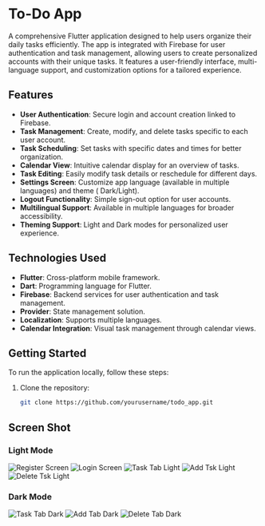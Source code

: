 # To-Do App

A comprehensive Flutter application designed to help users organize their daily tasks efficiently.
The app is integrated with Firebase for user authentication and task management, allowing users to
create personalized accounts with their unique tasks. It features a user-friendly interface,
multi-language support, and customization options for a tailored experience.

## Features

- **User Authentication**: Secure login and account creation linked to Firebase.
- **Task Management**: Create, modify, and delete tasks specific to each user account.
- **Task Scheduling**: Set tasks with specific dates and times for better organization.
- **Calendar View**: Intuitive calendar display for an overview of tasks.
- **Task Editing**: Easily modify task details or reschedule for different days.
- **Settings Screen**: Customize app language (available in multiple languages) and theme (
  Dark/Light).
- **Logout Functionality**: Simple sign-out option for user accounts.
- **Multilingual Support**: Available in multiple languages for broader accessibility.
- **Theming Support**: Light and Dark modes for personalized user experience.

## Technologies Used

- **Flutter**: Cross-platform mobile framework.
- **Dart**: Programming language for Flutter.
- **Firebase**: Backend services for user authentication and task management.
- **Provider**: State management solution.
- **Localization**: Supports multiple languages.
- **Calendar Integration**: Visual task management through calendar views.

## Getting Started

To run the application locally, follow these steps:

1. Clone the repository:
   ```bash
   git clone https://github.com/yourusername/todo_app.git

## Screen Shot

### Light Mode

![Register Screen](assets/screenshots/register_screen.png)
![Login Screen](assets/screenshots/Screenshot_20240922_062431.png)
![Task Tab Light](assets/screenshots/task_tab.png)
![Add Tsk Light](assets/screenshots/add_task.png)
![Delete Tsk Light](assets/screenshots/delete.png)

### Dark Mode

![Task Tab Dark](assets/screenshots/task_tab_dark.png)
![Add Tab Dark](assets/screenshots/add_task_dark.png)
![Delete Tab Dark](assets/screenshots/delete_task_dark.png)